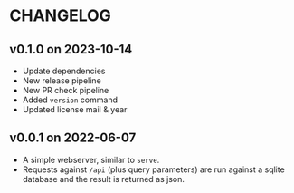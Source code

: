 # CHANGELOG

## v0.1.0 on 2023-10-14
- Update dependencies
- New release pipeline
- New PR check pipeline
- Added `version` command
- Updated license mail & year

## v0.0.1 on 2022-06-07
- A simple webserver, similar to `serve`.
- Requests against `/api` (plus query parameters) are run against a sqlite database and the result is returned as json.
